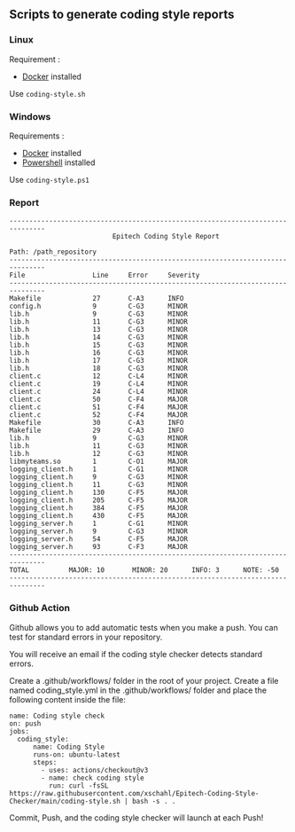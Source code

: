 ## Scripts to generate coding style reports

### Linux

Requirement :
- [Docker](https://docs.docker.com/engine/install/) installed

Use `coding-style.sh`

### Windows

Requirements :
- [Docker](https://docs.docker.com/engine/install/) installed
- [Powershell](https://docs.microsoft.com/en-us/powershell/scripting/install/installing-powershell-on-windows) installed

Use `coding-style.ps1`

### Report

```
-------------------------------------------------------------------------------
                          Epitech Coding Style Report

Path: /path_repository
-------------------------------------------------------------------------------
File                 Line     Error     Severity
-------------------------------------------------------------------------------
Makefile             27       C-A3      INFO
config.h             9        C-G3      MINOR
lib.h                9        C-G3      MINOR
lib.h                11       C-G3      MINOR
lib.h                13       C-G3      MINOR
lib.h                14       C-G3      MINOR
lib.h                15       C-G3      MINOR
lib.h                16       C-G3      MINOR
lib.h                17       C-G3      MINOR
lib.h                18       C-G3      MINOR
client.c             12       C-L4      MINOR
client.c             19       C-L4      MINOR
client.c             24       C-L4      MINOR
client.c             50       C-F4      MAJOR
client.c             51       C-F4      MAJOR
client.c             52       C-F4      MAJOR
Makefile             30       C-A3      INFO
Makefile             29       C-A3      INFO
lib.h                9        C-G3      MINOR
lib.h                11       C-G3      MINOR
lib.h                12       C-G3      MINOR
libmyteams.so        1        C-O1      MAJOR
logging_client.h     1        C-G1      MINOR
logging_client.h     9        C-G3      MINOR
logging_client.h     11       C-G3      MINOR
logging_client.h     130      C-F5      MAJOR
logging_client.h     205      C-F5      MAJOR
logging_client.h     384      C-F5      MAJOR
logging_client.h     430      C-F5      MAJOR
logging_server.h     1        C-G1      MINOR
logging_server.h     9        C-G3      MINOR
logging_server.h     54       C-F5      MAJOR
logging_server.h     93       C-F3      MAJOR
-------------------------------------------------------------------------------
TOTAL          MAJOR: 10       MINOR: 20      INFO: 3      NOTE: -50
-------------------------------------------------------------------------------
```

### Github Action

Github allows you to add automatic tests when you make a push. You can test for standard errors in your repository.

You will receive an email if the coding style checker detects standard errors.

Create a .github/workflows/ folder in the root of your project.
Create a file named coding_style.yml in the .github/workflows/ folder and place the following content inside the file:
```
name: Coding style check
on: push
jobs:
  coding_style:
      name: Coding Style
      runs-on: ubuntu-latest
      steps:
        - uses: actions/checkout@v3
        - name: check coding style
          run: curl -fsSL https://raw.githubusercontent.com/xschahl/Epitech-Coding-Style-Checker/main/coding-style.sh | bash -s . .
```
Commit, Push, and the coding style checker will launch at each Push!
